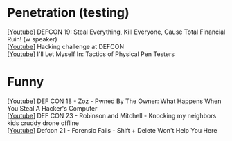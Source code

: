# Penetration (testing)
\[[Youtube](https://youtu.be/JsVtHqICeKE)\]
DEFCON 19: Steal Everything, Kill Everyone, Cause Total Financial Ruin!
(w speaker)  
\[[Youtube](https://youtu.be/fHhNWAKw0bY)\]
Hacking challenge at DEFCON  
\[[Youtube](https://youtu.be/rnmcRTnTNC8)\]
I'll Let Myself In: Tactics of Physical Pen Testers  

# Funny
\[[Youtube](https://youtu.be/Jwpg-AwJ0Jc)\]
DEF CON 18 - Zoz - Pwned By The Owner: What Happens When You Steal A Hacker's
Computer  
\[[Youtube](https://youtu.be/5CzURm7OpAA)\]
DEF CON 23 - Robinson and Mitchell - Knocking my neighbors kids cruddy drone
offline  
\[[Youtube](https://youtu.be/NG9Cg_vBKOg)\]
Defcon 21 - Forensic Fails - Shift + Delete Won't Help You Here  

